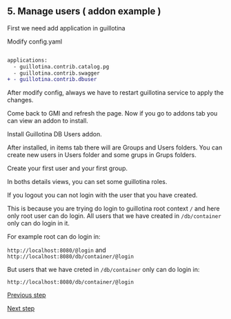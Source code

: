 ## 5. Manage users ( addon example )

First we need add application in guillotina

Modify config.yaml

```diff

applications:
  - guillotina.contrib.catalog.pg
  - guillotina.contrib.swagger
+ - guillotina.contrib.dbuser
```

After modify config, always we have to restart guillotina service to apply the changes. 

Come back to GMI and refresh the page. Now if you go to addons tab you can view an addon to install.

Install Guillotina DB Users addon. 

After installed, in items tab there will are Groups and Users folders. You can create new users in Users folder and some grups in Grups folders. 

Create your first user and your first group.

In boths details views, you can set some guillotina roles.

If you logout you can not login with the user that you have created. 

This is because you are trying do login to guillotina root context `/` and here only root user can do login. All users that we have created in `/db/container` only can do login in it. 

For example root can do login in:

`http://localhost:8080/@login` and `http://localhost:8080/db/container/@login`

But users that we have creted in `/db/container` only can do login in:

`http://localhost:8080/db/container/@login`


[Previous step](step-4-our-firsts-objects.md)

[Next step](step-6-configure-main-app-login.md)
